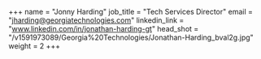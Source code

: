 +++
name = "Jonny Harding"
job_title = "Tech Services Director"
email = "jharding@georgiatechnologies.com"
linkedin_link = "www.linkedin.com/in/jonathan-harding-gt"
head_shot = "/v1591973089/Georgia%20Technologies/Jonathan-Harding_bval2g.jpg"
weight = 2
+++